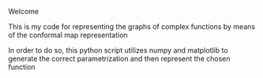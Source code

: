 Welcome

This is my code for representing the graphs of complex functions by means of
the conformal map representation

In order to do so, this python script utilizes numpy and matplotlib to
generate the correct parametrization and then represent the chosen function

